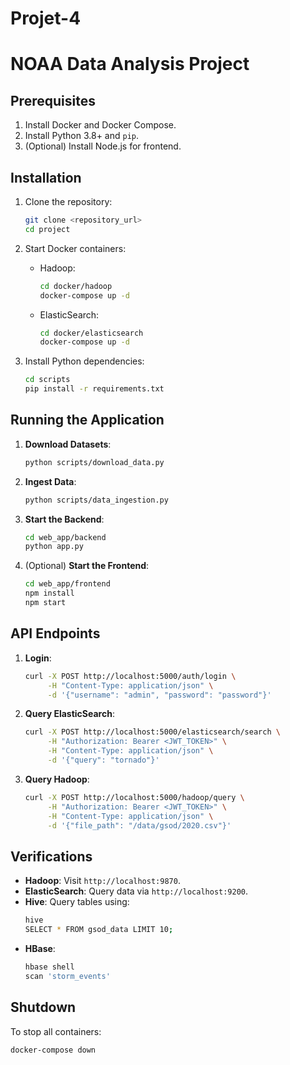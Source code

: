 # Projet-4
# NOAA Data Analysis Project

## Prerequisites
1. Install Docker and Docker Compose.
2. Install Python 3.8+ and `pip`.
3. (Optional) Install Node.js for frontend.

## Installation
1. Clone the repository:
   ```bash
   git clone <repository_url>
   cd project
   ```
2. Start Docker containers:
   - Hadoop:
     ```bash
     cd docker/hadoop
     docker-compose up -d
     ```
   - ElasticSearch:
     ```bash
     cd docker/elasticsearch
     docker-compose up -d
     ```

3. Install Python dependencies:
   ```bash
   cd scripts
   pip install -r requirements.txt
   ```

## Running the Application
1. **Download Datasets**:
   ```bash
   python scripts/download_data.py
   ```

2. **Ingest Data**:
   ```bash
   python scripts/data_ingestion.py
   ```

3. **Start the Backend**:
   ```bash
   cd web_app/backend
   python app.py
   ```

4. (Optional) **Start the Frontend**:
   ```bash
   cd web_app/frontend
   npm install
   npm start
   ```

## API Endpoints
1. **Login**:
   ```bash
   curl -X POST http://localhost:5000/auth/login \
        -H "Content-Type: application/json" \
        -d '{"username": "admin", "password": "password"}'
   ```

2. **Query ElasticSearch**:
   ```bash
   curl -X POST http://localhost:5000/elasticsearch/search \
        -H "Authorization: Bearer <JWT_TOKEN>" \
        -H "Content-Type: application/json" \
        -d '{"query": "tornado"}'
   ```

3. **Query Hadoop**:
   ```bash
   curl -X POST http://localhost:5000/hadoop/query \
        -H "Authorization: Bearer <JWT_TOKEN>" \
        -H "Content-Type: application/json" \
        -d '{"file_path": "/data/gsod/2020.csv"}'
   ```

## Verifications
- **Hadoop**: Visit `http://localhost:9870`.
- **ElasticSearch**: Query data via `http://localhost:9200`.
- **Hive**: Query tables using:
   ```bash
   hive
   SELECT * FROM gsod_data LIMIT 10;
   ```
- **HBase**:
   ```bash
   hbase shell
   scan 'storm_events'
   ```

## Shutdown
To stop all containers:
```bash
docker-compose down
```
